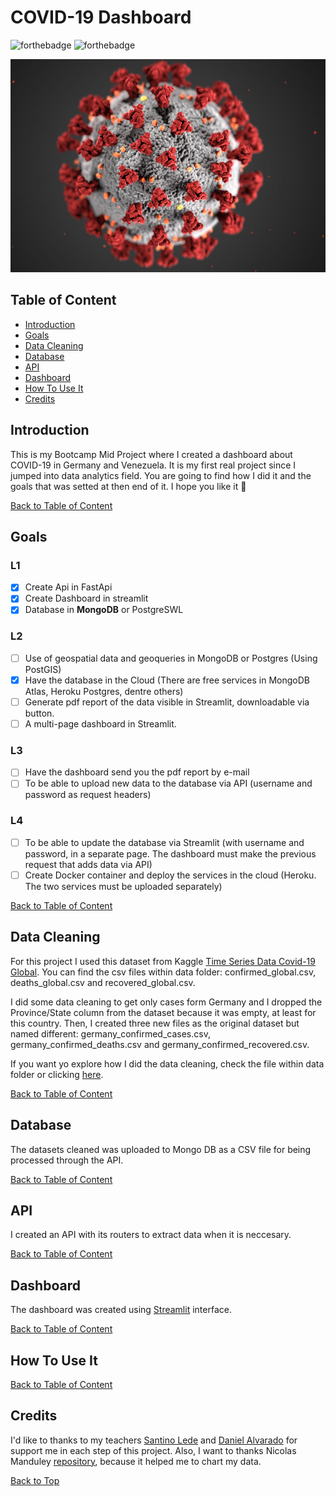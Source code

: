 # COVID-19 Dashboard

![forthebadge](https://forthebadge.com/images/badges/made-with-python.svg)
![forthebadge](https://forthebadge.com/images/badges/check-it-out.svg)

![myimagen](/img/cover.jpeg)

## Table of Content

- [Introduction](#Introduction)
- [Goals](#Goals)
- [Data Cleaning](#Data-Cleaning)
- [Database](#Database)
- [API](#API)
- [Dashboard](#Dashboard)
- [How To Use It](#How-To-Use-It)
- [Credits](#Credits)


## Introduction

This is my Bootcamp Mid Project where I created a dashboard about COVID-19 in Germany and Venezuela. It is my first real project since I jumped into data analytics field. You are going to find how I did it and the goals that was setted at then end of it. I hope you like it 🤟

[Back to Table of Content](#table-of-content)

## Goals

### L1
- [X] Create Api in FastApi
- [X] Create Dashboard in streamlit
- [X] Database in **MongoDB** or PostgreSWL
### L2
- [ ] Use of geospatial data and geoqueries in MongoDB or Postgres (Using PostGIS)
- [X] Have the database in the Cloud (There are free services in MongoDB Atlas, Heroku Postgres, dentre others)
- [ ] Generate pdf report of the data visible in Streamlit, downloadable via button.
- [ ] A multi-page dashboard in Streamlit.
### L3
- [ ] Have the dashboard send you the pdf report by e-mail
- [ ] To be able to upload new data to the database via API (username and password as request headers)
### L4
- [ ] To be able to update the database via Streamlit (with username and password, in a separate page. The dashboard must make the previous request that adds data via API)
- [ ] Create Docker container and deploy the services in the cloud (Heroku. The two services must be uploaded separately)

[Back to Table of Content](#table-of-content)

## Data Cleaning

For this project I used this dataset from Kaggle [Time Series Data Covid-19 Global](https://www.kaggle.com/datasets/baguspurnama/covid-confirmed-global). You can find the csv files within data folder: confirmed_global.csv, deaths_global.csv and recovered_global.csv.

I did some data cleaning to get only cases form Germany and I dropped the Province/State column from the dataset because it was empty, at least for this country. Then, I created three new files as the original dataset but named different: germany_confirmed_cases.csv, germany_confirmed_deaths.csv and germany_confirmed_recovered.csv.

If you want yo explore how I did the data cleaning, check the file within data folder or clicking [here](/data/cleaning_data.ipynb).

[Back to Table of Content](#table-of-content)

## Database

The datasets cleaned was uploaded to Mongo DB as a CSV file for being processed through the API.

[Back to Table of Content](#table-of-content)

## API

I created an API with its routers to extract data when it is neccesary.

[Back to Table of Content](#table-of-content)

## Dashboard

The dashboard was created using [Streamlit](https://streamlit.io) interface.

[Back to Table of Content](#table-of-content)

## How To Use It



[Back to Table of Content](#table-of-content)

## Credits

I'd like to thanks to my teachers [Santino Lede](https://github.com/Luxor5k) and [Daniel Alvarado](https://github.com/DanielDls-exe) for support me in each step of this project. Also, I want to thanks Nicolas Manduley [repository](https://github.com/nmanduley/midproject), because it helped me to chart my data.

[Back to Top](#covid-19-dashboard)